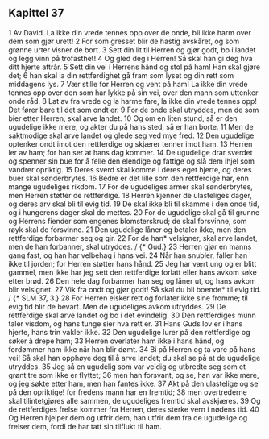## Kapittel 37

1 Av David. La ikke din vrede tennes opp over de onde, bli ikke harm over dem som gjør urett!
2 For som gresset blir de hastig avskåret, og som grønne urter visner de bort.
3 Sett din lit til Herren og gjør godt, bo i landet og legg vinn på trofasthet!
4 Og gled deg i Herren! Så skal han gi deg hva ditt hjerte attrår.
5 Sett din vei i Herrens hånd og stol på ham! Han skal gjøre det;
6 han skal la din rettferdighet gå fram som lyset og din rett som middagens lys.
7 Vær stille for Herren og vent på ham! La ikke din vrede tennes opp over den som har lykke på sin vei, over den mann som uttenker onde råd.
8 Lat av fra vrede og la harme fare, la ikke din vrede tennes opp! Det fører bare til det som ondt er.
9 For de onde skal utryddes, men de som bier etter Herren, skal arve landet.
10 Og om en liten stund, så er den ugudelige ikke mere, og akter du på hans sted, så er han borte.
11 Men de saktmodige skal arve landet og glede seg ved mye fred.
12 Den ugudelige optenker ondt imot den rettferdige og skjærer tenner imot ham.
13 Herren ler av ham; for han ser at hans dag kommer.
14 De ugudelige drar sverdet og spenner sin bue for å felle den elendige og fattige og slå dem ihjel som vandrer opriktig.
15 Deres sverd skal komme i deres eget hjerte, og deres buer skal sønderbrytes.
16 Bedre er det lille som den rettferdige har, enn mange ugudeliges rikdom.
17 For de ugudeliges armer skal sønderbrytes, men Herren støtter de rettferdige.
18 Herren kjenner de ulasteliges dager, og deres arv skal bli til evig tid.
19 De skal ikke bli til skamme i den onde tid, og i hungerens dager skal de mettes.
20 For de ugudelige skal gå til grunne og Herrens fiender som engenes blomsterskrud; de skal forsvinne, som røyk skal de forsvinne.
21 Den ugudelige låner og betaler ikke, men den rettferdige forbarmer seg og gir.
22 For de han* velsigner, skal arve landet, men de han forbanner, skal utryddes. / {* Gud.}
23 Herren gjør en manns gang fast, og han har velbehag i hans vei.
24 Når han snubler, faller han ikke til jorden; for Herren støtter hans hånd.
25 Jeg har vært ung og er blitt gammel, men ikke har jeg sett den rettferdige forlatt eller hans avkom søke etter brød.
26 Den hele dag forbarmer han seg og låner ut, og hans avkom blir velsignet.
27 Vik fra ondt og gjør godt! Så skal du bli boende* til evig tid. / {* SLM 37, 3.}
28 For Herren elsker rett og forlater ikke sine fromme; til evig tid blir de bevart. Men de ugudeliges avkom utryddes.
29 De rettferdige skal arve landet og bo i det evindelig.
30 Den rettferdiges munn taler visdom, og hans tunge sier hva rett er.
31 Hans Guds lov er i hans hjerte, hans trin vakler ikke.
32 Den ugudelige lurer på den rettferdige og søker å drepe ham;
33 Herren overlater ham ikke i hans hånd, og fordømmer ham ikke når han blir dømt.
34 Bi på Herren og ta vare på hans vei! Så skal han opphøye deg til å arve landet; du skal se på at de ugudelige utryddes.
35 Jeg så en ugudelig som var veldig og utbredte seg som et grønt tre som ikke er flyttet;
36 men han forsvant, og se, han var ikke mere, og jeg søkte etter ham, men han fantes ikke.
37 Akt på den ulastelige og se på den opriktige! for fredens mann har en fremtid;
38 men overtrederne skal tilintetgjøres alle sammen, de ugudeliges fremtid skal avskjæres.
39 Og de rettferdiges frelse kommer fra Herren, deres sterke vern i nødens tid.
40 Og Herren hjelper dem og utfrir dem, han utfrir dem fra de ugudelige og frelser dem, fordi de har tatt sin tilflukt til ham.
